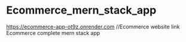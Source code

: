 # Ecommerce_mern_stack_app 
https://ecommerce-app-ot9z.onrender.com 
//Ecommerce website link
Ecommerce complete mern stack app
